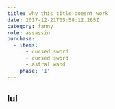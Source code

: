 ```yaml
---
title: why this title doesnt work
date: 2017-12-21T05:58:12.265Z
category: fanny
role: assassin
purchase:
  - items:
      - cursed sword
      - cursed sword
      - astral wand
    phase: '1'
---
```

## lul
